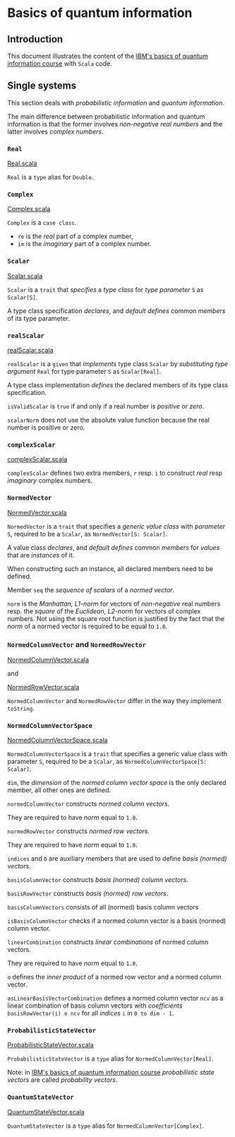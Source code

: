 # Basics of quantum information

## Introduction

This document illustrates the content of the 
[IBM's basics of quantum information course](https://learning.quantum.ibm.com/course/basics-of-quantum-information/)
with `Scala` code.

## Single systems

This section deals with *probabilistic information* and *quantum information*.

The main difference between probabilistic information and quantum information is that the former involves
*non-negative real numbers* and the latter involves *complex numbers*.

### `Real`

[Real.scala](https://github.com/LucDuponcheelAtGitHub/qc/blob/main/src/main/scala/math/types/scalar/Real.scala)

 `Real` is a `type` alias for `Double`.

### `Complex`

[Complex.scala](https://github.com/LucDuponcheelAtGitHub/qc/blob/main/src/main/scala/math/types/scalar/Complex.scala)

 `Complex` is a `case class`.

 - `re` is the *real* part of a complex number,
 - `im` is the *imaginary* part of a complex number.

 ### `Scalar`

[Scalar.scala](https://github.com/LucDuponcheelAtGitHub/qc/blob/main/src/main/scala/math/specification/scalar/Scalar.scala)

`Scalar` is a `trait` that *specifies* a *type class* for *type parameter* `S` as `Scalar[S]`.

A type class specification *declares*, and *default defines* common *members* of its type parameter.

### `realScalar`

[realScalar.scala](https://github.com/LucDuponcheelAtGitHub/qc/blob/main/src/main/scala/math/implementation/scalar/realScalar.scala)

`realScalar` is a `given` that *implements* type class `Scalar` by *substituting* *type argument* `Real` for type
parameter `S` as `Scalar[Real]`.

A type class implementation *defines* the declared members of its type class specification.

`isValidScalar` is `true` if and only if a real number is *positive* or *zero*.

`scalarNorm` does not use the absolute value function because the real number is positive or zero.

### `complexScalar`

[complexScalar.scala](https://github.com/LucDuponcheelAtGitHub/qc/blob/main/src/main/scala/math/implementation/scalar/complexScalar.scala)

`complexScalar` defines two extra members, `r` resp. `i` to construct *real* resp *imaginary* complex numbers.

### `NormedVector`

[NormedVector.scala](https://github.com/LucDuponcheelAtGitHub/qc/blob/main/src/main/scala/math/specification/scalar/NormedVector.scala)

`NormedVector` is a `trait` that specifies a *generic value class* with *parameter* `S`, required to be a `Scalar`, as
`NormedVector[S: Scalar]`.

A value class *declares*, and *default defines* common *members* for *values* that are *instances* of it.

When constructing such an instance, all declared members need to be defined.

Member `seq` the *sequence of scalars* of a *normed vector*.

`norm` is the *Manhattan, L1-norm* for vectors of *non-negative* real numbers resp. the *square* of the
*Euclidean, L2-norm* for vectors of complex numbers. Not using the square root function is justified by the fact that
the *norm* of a normed vector is required to be equal to `1.0`.

### `NormedColumnVector` and `NormedRowVector`

[NormedColumnVector.scala](https://github.com/LucDuponcheelAtGitHub/qc/blob/main/src/main/scala/math/specification/scalar/NormedColumnVector.scala)

and

[NormedRowVector.scala](https://github.com/LucDuponcheelAtGitHub/qc/blob/main/src/main/scala/math/specification/scalar/NormedRowVector.scala)

`NormedColumnVector` and `NormedRowVector` differ in the way they implement `toString`.

### `NormedColumnVectorSpace`

[NormedColumnVectorSpace.scala](https://github.com/LucDuponcheelAtGitHub/qc/blob/main/src/main/scala/math/specification/scalar/NormedColumnVectorSpace.scala)

`NormedColumnVectorSpace` is a `trait` that specifies a generic value class with parameter `S`, required to be a
`Scalar`, as `NormedColumnVectorSpace[S: Scalar]`.

`dim`, the *dimension* of the *normed column vector space* is the only declared member, all other ones are defined.

`normedColumnVector` constructs *normed column vectors*. 

They are required to have *norm* equal to `1.0`.

`normedRowVector` constructs *normed row vectors*.

They are required to have *norm* equal to `1.0`.

`indices` and `δ` are auxiliary members that are used to define *basis (normed) vectors*.

`basisColumnVector` constructs *basis (normed) column vectors*.

`basisRowVector` constructs *basis (normed) row vectors*.

`basisColumnVectors` consists of all (normed) basis column vectors

`isBasisColumnVector` checks if a normed column vector is a basis (normed) column vector.

`linearCombination` constructs *linear combinations* of normed column vectors.

They are required to have *norm* equal to `1.0`.

`o` defines the *inner product* of a normed row vector and a normed column vector.

`asLinearBasisVectorCombination` defines a normed column vector `ncv` as a linear combination of basis column vectors
with *coefficients* `basisRowVector(i) o ncv` for all *indices* `i` in `0 to dim - 1`.

### `ProbabilisticStateVector`

[ProbabilisticStateVector.scala](https://github.com/LucDuponcheelAtGitHub/qc/blob/main/src/main/scala/qc/types/scalar/ProbabilisticStateVector.scala)

`ProbabilisticStateVector` is a `type` alias for `NormedColumnVector[Real]`.

Note: in
[IBM's basics of quantum information course](https://learning.quantum.ibm.com/course/basics-of-quantum-information/)
*probabilistic state vectors* are called *probability vectors*.

### `QuantumStateVector`

[QuantumStateVector.scala](https://github.com/LucDuponcheelAtGitHub/qc/blob/main/src/main/scala/qc/types/scalar/QuantumStateVector.scala.)

`QuantumStateVector` is a `type` alias for `NormedColumnVector[Complex]`.

<!-- /////////////////////////////////////////////////////////////////////////////////////////////////////////////// -->

<!--
In what follows, probabilistic information resp. quantum information will be *represented* as a value of type
`NormedVector[Real]` resp. `NormedVector[Complex]`, more precisely, a value of type `NormedColumnVector[Real]` resp.
`NormedColumnVector[Complex]`.

For example, a value `normedColumnVector(1.0/4.0, 3.0/4.0)` will represent probabilistic information which can be in one
of two *states*: in the first state with probability `1.0/4.0` and in the second state with probability `3.0/4.0`.

For example, a value `normedColumnVector((r(1.0) + i(2.0)) / r(3.0), r(-2.0) / r(3.0))` will represent quantum
information which will can be one of two *states*: in the first state with probability `5.0/9.0` and in the second state
with probability `4.0/9.0`.
-->